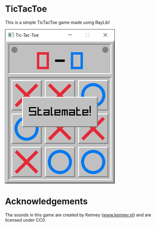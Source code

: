 # TicTacToe

This is a simple TicTacToe game made using RayLib!

![ScreenShot](Game.png)

# Acknowledgements

The sounds in this game are created by Kenney (www.kenney.nl) and are licensed under CC0.